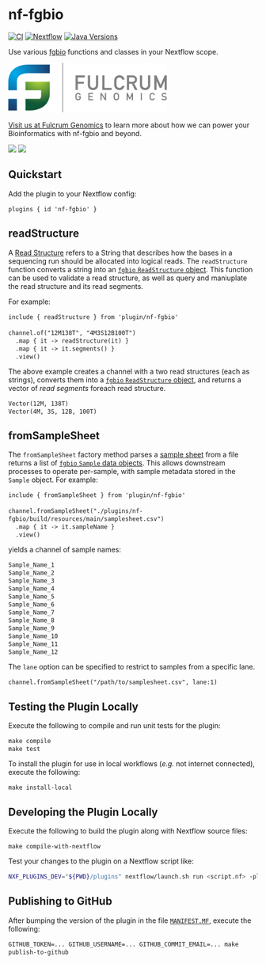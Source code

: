 # nf-fgbio

[![CI](https://github.com/fulcrumgenomics/nf-fgbio/actions/workflows/test.yml/badge.svg?branch=main)](https://github.com/fulcrumgenomics/nf-fgbio/actions/workflows/test.yml?query=branch%3Amain)
[![Nextflow](https://img.shields.io/badge/Nextflow%20DSL2-%E2%89%A522.10.2-blue.svg)](https://www.nextflow.io/)
[![Java Versions](https://img.shields.io/badge/java-8_|_11_|_17_|_21-blue)](https://github.com/fulcrumgenomics/nf-fgbio)


Use various [fgbio](https://github.com/fulcrumgenomics/fgbio/wiki/Read-Structures) functions and classes in your Nextflow scope.

<p>
<a href="https://fulcrumgenomics.com"><img src=".github/logos/fulcrumgenomics.svg" alt="Fulcrum Genomics" height="100"/></a>
</p>

[Visit us at Fulcrum Genomics](https://www.fulcrumgenomics.com) to learn more about how we can power your Bioinformatics with nf-fgbio and beyond.

<a href="mailto:contact@fulcrumgenomics.com?subject=[GitHub inquiry]"><img src="https://img.shields.io/badge/Email_us-brightgreen.svg?&style=for-the-badge&logo=gmail&logoColor=white"/></a>
<a href="https://www.fulcrumgenomics.com"><img src="https://img.shields.io/badge/Visit_Us-blue.svg?&style=for-the-badge&logo=wordpress&logoColor=white"/></a>

## Quickstart

Add the plugin to your Nextflow config:

```nextflow
plugins { id 'nf-fgbio' }
```

## readStructure

A [Read Structure](https://github.com/fulcrumgenomics/fgbio/wiki/Read-Structures) refers to a String that describes how the bases in a sequencing run should be allocated into logical reads.
The `readStructure` function converts a string into an [`fgbio` `ReadStructure` object](https://www.javadoc.io/doc/com.fulcrumgenomics/fgbio_2.13/latest/com/fulcrumgenomics/util/ReadStructure.html).
This function can be used to validate a read structure, as well as query and maniuplate the read structure and its read segments.

For example:


```nextflow
include { readStructure } from 'plugin/nf-fgbio'

channel.of("12M138T", "4M3S12B100T")
  .map { it -> readStructure(it) }
  .map { it -> it.segments() }
  .view()
```


The above example creates a channel with a two read structures (each as strings), converts them into a [`fgbio` `ReadStructure` object](https://www.javadoc.io/doc/com.fulcrumgenomics/fgbio_2.13/latest/com/fulcrumgenomics/util/ReadStructure.html),
and returns a vector of _read segments_ foreach read structure.

```console
Vector(12M, 138T)
Vector(4M, 3S, 12B, 100T)
```

## fromSampleSheet

The `fromSampleSheet` factory method parses a [sample sheet](https://www.javadoc.io/static/com.fulcrumgenomics/fgbio_2.13/2.5.21/com/fulcrumgenomics/illumina/SampleSheet.html) from a file returns a list of [`fgbio` `Sample` data objects](https://www.javadoc.io/doc/com.fulcrumgenomics/fgbio_2.13/latest/com/fulcrumgenomics/illumina/Sample.html).
This allows downstream processes to operate per-sample, with sample metadata stored in the `Sample` object.
For example:

```nextflow
include { fromSampleSheet } from 'plugin/nf-fgbio'

channel.fromSampleSheet("./plugins/nf-fgbio/build/resources/main/samplesheet.csv")
  .map { it -> it.sampleName }
  .view()
```

yields a channel of sample names:

```console
Sample_Name_1
Sample_Name_2
Sample_Name_3
Sample_Name_4
Sample_Name_5
Sample_Name_6
Sample_Name_7
Sample_Name_8
Sample_Name_9
Sample_Name_10
Sample_Name_11
Sample_Name_12
```

The `lane` option can be specified to restrict to samples from a specific lane.

```nextflow
channel.fromSampleSheet("/path/to/samplesheet.csv", lane:1)
```

## Testing the Plugin Locally

Execute the following to compile and run unit tests for the plugin:

```
make compile
make test
```

To install the plugin for use in local workflows (_e.g._ not internet connected), execute the following:

```
make install-local
```

## Developing the Plugin Locally


Execute the following to build the plugin along with Nextflow source files:

```
make compile-with-nextflow
```

Test your changes to the plugin on a Nextflow script like:

```bash
NXF_PLUGINS_DEV="${PWD}/plugins" nextflow/launch.sh run <script.nf> -plugins nf-fgbio
```

## Publishing to GitHub

After bumping the version of the plugin in the file [`MANIFEST.MF`](./plugins/nf-fgbio/src/resources/META-INF/MANIFEST.MF), execute the following:

```
GITHUB_TOKEN=... GITHUB_USERNAME=... GITHUB_COMMIT_EMAIL=... make publish-to-github
```

